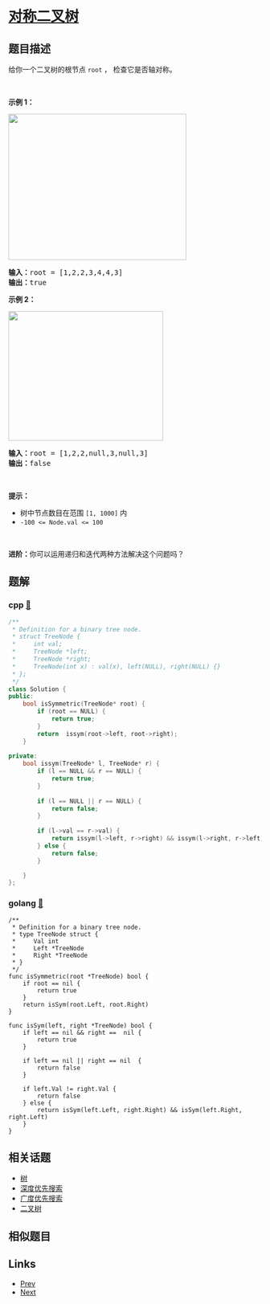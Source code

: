 
# [对称二叉树](https://leetcode-cn.com/problems/symmetric-tree)

## 题目描述

<p>给你一个二叉树的根节点 <code>root</code> ， 检查它是否轴对称。</p>

<p>&nbsp;</p>

<p><strong>示例 1：</strong></p>
<img alt="" src="https://assets.leetcode.com/uploads/2021/02/19/symtree1.jpg" style="width: 354px; height: 291px;" />
<pre>
<strong>输入：</strong>root = [1,2,2,3,4,4,3]
<strong>输出：</strong>true
</pre>

<p><strong>示例 2：</strong></p>
<img alt="" src="https://assets.leetcode.com/uploads/2021/02/19/symtree2.jpg" style="width: 308px; height: 258px;" />
<pre>
<strong>输入：</strong>root = [1,2,2,null,3,null,3]
<strong>输出：</strong>false
</pre>

<p>&nbsp;</p>

<p><strong>提示：</strong></p>

<ul>
	<li>树中节点数目在范围 <code>[1, 1000]</code> 内</li>
	<li><code>-100 &lt;= Node.val &lt;= 100</code></li>
</ul>

<p>&nbsp;</p>

<p><strong>进阶：</strong>你可以运用递归和迭代两种方法解决这个问题吗？</p>


## 题解

### cpp [🔗](symmetric-tree.cpp) 
```cpp
/**
 * Definition for a binary tree node.
 * struct TreeNode {
 *     int val;
 *     TreeNode *left;
 *     TreeNode *right;
 *     TreeNode(int x) : val(x), left(NULL), right(NULL) {}
 * };
 */
class Solution {    
public:
    bool isSymmetric(TreeNode* root) {
        if (root == NULL) {
            return true;
        }
        return  issym(root->left, root->right);
    }
    
private:
    bool issym(TreeNode* l, TreeNode* r) {
        if (l == NULL && r == NULL) {
            return true;
        }
        
        if (l == NULL || r == NULL) {
            return false;
        }
        
        if (l->val == r->val) {
            return issym(l->left, r->right) && issym(l->right, r->left);
        } else {
            return false;
        }

    }
};
```
### golang [🔗](symmetric-tree.go) 
```golang
/**
 * Definition for a binary tree node.
 * type TreeNode struct {
 *     Val int
 *     Left *TreeNode
 *     Right *TreeNode
 * }
 */
func isSymmetric(root *TreeNode) bool {
    if root == nil {
        return true
    }
    return isSym(root.Left, root.Right)
}

func isSym(left, right *TreeNode) bool {
    if left == nil && right ==  nil {
        return true
    } 

    if left == nil || right == nil  {
        return false
    }

    if left.Val != right.Val {
        return false
    } else {
        return isSym(left.Left, right.Right) && isSym(left.Right, right.Left)
    }
}
```


## 相关话题

- [树](https://leetcode-cn.com/tag/tree) 
- [深度优先搜索](https://leetcode-cn.com/tag/depth-first-search) 
- [广度优先搜索](https://leetcode-cn.com/tag/breadth-first-search) 
- [二叉树](https://leetcode-cn.com/tag/binary-tree) 


## 相似题目



## Links

- [Prev](../same-tree/README.md) 
- [Next](../binary-tree-level-order-traversal/README.md) 

